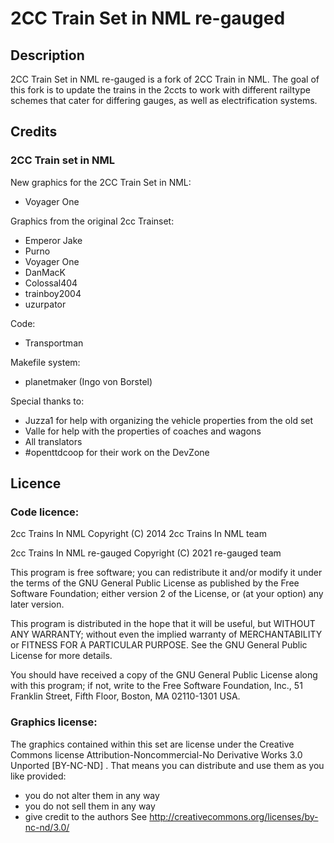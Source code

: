 # 2CC Train Set in NML re-gauged

## Description
2CC Train Set in NML re-gauged is a fork of 2CC Train in NML. The goal of this fork is to update the trains in the 2ccts to work with different railtype schemes that cater for differing gauges, as well as electrification systems.

## Credits
### 2CC Train set in NML

New graphics for the 2CC Train Set in NML:
- Voyager One

Graphics from the original 2cc Trainset:
- Emperor Jake
- Purno
- Voyager One
- DanMacK
- Colossal404
- trainboy2004
- uzurpator

Code:
- Transportman

Makefile system:
- planetmaker (Ingo von Borstel)

Special thanks to:
- Juzza1 for help with organizing the vehicle properties from the old set
- Valle for help with the properties of coaches and wagons
- All translators
- #openttdcoop for their work on the DevZone

## Licence

### Code licence:

2cc Trains In NML
Copyright (C) 2014 2cc Trains In NML team

2cc Trains In NML re-gauged
Copyright (C) 2021 re-gauged team

This program is free software; you can redistribute it and/or modify
it under the terms of the GNU General Public License as published by
the Free Software Foundation; either version 2 of the License, or
(at your option) any later version.

This program is distributed in the hope that it will be useful,
but WITHOUT ANY WARRANTY; without even the implied warranty of
MERCHANTABILITY or FITNESS FOR A PARTICULAR PURPOSE.  See the
GNU General Public License for more details.

You should have received a copy of the GNU General Public License along
with this program; if not, write to the Free Software Foundation, Inc.,
51 Franklin Street, Fifth Floor, Boston, MA 02110-1301 USA.

### Graphics license:
The graphics contained within this set are license under the Creative Commons license Attribution-Noncommercial-No Derivative Works 3.0 Unported [BY-NC-ND] . That means you can distribute and use them as you like provided:
- you do not alter them in any way
- you do not sell them in any way
- give credit to the authors
See http://creativecommons.org/licenses/by-nc-nd/3.0/
